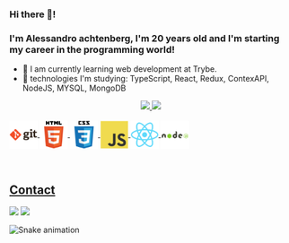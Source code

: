 ### Hi there 👋! 
### I'm Alessandro achtenberg, I'm 20 years old and I'm starting my career in the programming world!

- 🌱 I am currently learning web development at Trybe. 
- 🌱 technologies I'm studying: TypeScript, React, Redux, ContexAPI, NodeJS, MYSQL, MongoDB 

<div align="center">
  <a href="https://github.com/achtenberg16">
  <img height="150em" src="https://github-readme-stats.vercel.app/api?username=achtenberg16&show_icons=true&theme=dracula&include_all_commits=true&count_private=true"/>
  <img height="150em" src="https://github-readme-stats.vercel.app/api/top-langs/?username=achtenberg16&layout=compact&langs_count=7&theme=dracula"/>
</div>    
    
    
<div style="display: inline_block"><br>
  <img align="center" alt="git" height="50" width="" src="/img/git.svg">
  <img align="center" alt="html" height="50" width="" src="/img/html.svg">
  <img align="center" alt="css" height="50" width="" src="/img/css3.svg">
  <img align="center" alt="java-scipt" height="50" src="/img/javascript.svg">
  <img align="center" alt="react" height="50" src="/img/react.svg">
  <img align="center" alt="node" height="50" src="/img/node.svg">
</div>   
  
   
  <br><div> 
  <h2>Contact</h2>
  <a href = "mailto:achtenberg16@gmail.com"><img src="https://img.shields.io/badge/-Gmail-%23333?style=for-the-badge&logo=gmail&logoColor=white" target="_blank"></a>
  <a href="https://br.linkedin.com/in/alessandro-achtenberg-a107a4213" target="_blank"><img src="https://img.shields.io/badge/-LinkedIn-%230077B5?style=for-the-badge&logo=linkedin&logoColor=white" target="_blank"></a> 
  </div>
  

 
 ![Snake animation](https://github.com/achtenberg16/achtenberg16/blob/output/github-contribution-grid-snake.svg)
    
    
    
